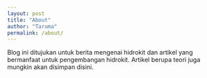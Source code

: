 ```yaml
---
layout: post
title: "About"
author: "Taruma"
permalink: /about/
---
```


Blog ini ditujukan untuk berita mengenai hidrokit dan artikel yang bermanfaat untuk pengembangan hidrokit. Artikel berupa teori juga mungkin akan disimpan disini.